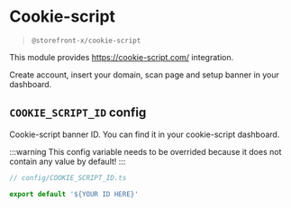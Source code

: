 # Cookie-script

> `@storefront-x/cookie-script`

This module provides https://cookie-script.com/ integration.

Create account, insert your domain, scan page and setup banner in your dashboard.

## `COOKIE_SCRIPT_ID` config

Cookie-script banner ID. You can find it in your cookie-script dashboard.

:::warning
This config variable needs to be overrided because it does not contain any value by default!
:::

```ts
// config/COOKIE_SCRIPT_ID.ts

export default '${YOUR ID HERE}'
```
